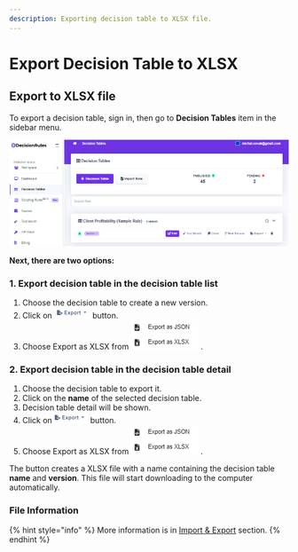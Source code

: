```yaml
---
description: Exporting decision table to XLSX file.
---
```


# Export Decision Table to XLSX

## Export to XLSX file

To export a decision table, sign in, then go to **Decision Tables** item in the sidebar menu.

![](<../../.gitbook/assets/image (105).png>)

**Next, there are two options:**

### **1.** Export decision table in the decision table list

1. Choose the decision table to create a new version.
2. Click on ![](../../.gitbook/assets/export.PNG) button.
3. Choose Export as XLSX from ![](<../../.gitbook/assets/export options.PNG>) .

### 2. Export decision table in the decision table detail

1. Choose the decision table to export it.
2. Click on the **name** of the selected decision table.
3. Decision table detail will be shown.
4. Click on![](../../.gitbook/assets/export.PNG) button.
5. Choose Export as XLSX from ![](<../../.gitbook/assets/export options.PNG>) .

The button creates a XLSX file with a name containing the decision table **name** and **version**. This file will start downloading to the computer automatically.

### File Information

{% hint style="info" %}
More information is in [Import & Export](./) section.
{% endhint %}
